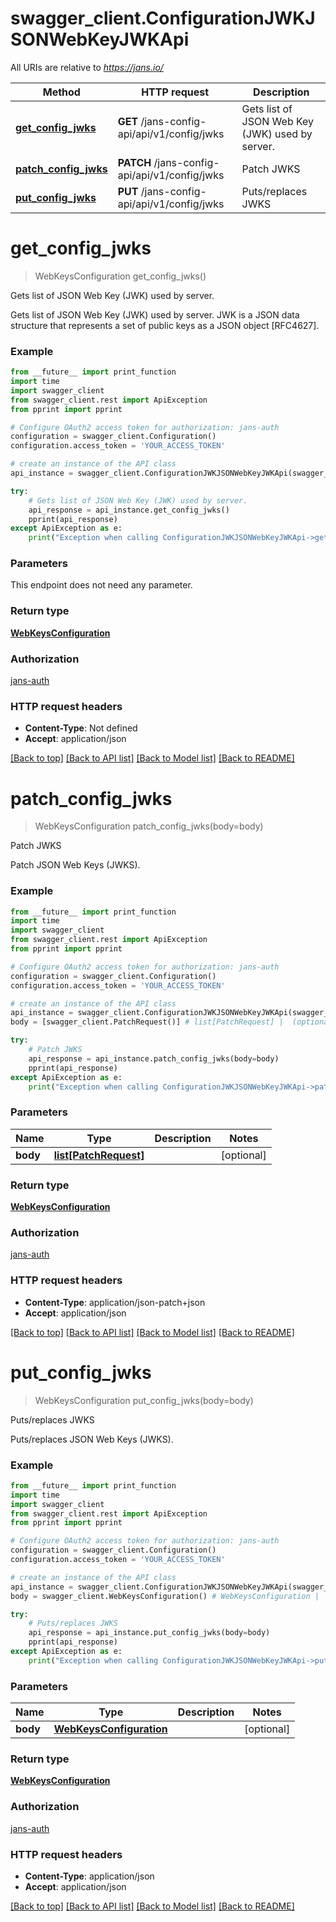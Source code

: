 # swagger_client.ConfigurationJWKJSONWebKeyJWKApi

All URIs are relative to *https://jans.io/*

Method | HTTP request | Description
------------- | ------------- | -------------
[**get_config_jwks**](ConfigurationJWKJSONWebKeyJWKApi.md#get_config_jwks) | **GET** /jans-config-api/api/v1/config/jwks | Gets list of JSON Web Key (JWK) used by server.
[**patch_config_jwks**](ConfigurationJWKJSONWebKeyJWKApi.md#patch_config_jwks) | **PATCH** /jans-config-api/api/v1/config/jwks | Patch JWKS
[**put_config_jwks**](ConfigurationJWKJSONWebKeyJWKApi.md#put_config_jwks) | **PUT** /jans-config-api/api/v1/config/jwks | Puts/replaces JWKS

# **get_config_jwks**
> WebKeysConfiguration get_config_jwks()

Gets list of JSON Web Key (JWK) used by server.

Gets list of JSON Web Key (JWK) used by server. JWK is a JSON data structure that represents a set of public keys as a JSON object [RFC4627].

### Example
```python
from __future__ import print_function
import time
import swagger_client
from swagger_client.rest import ApiException
from pprint import pprint

# Configure OAuth2 access token for authorization: jans-auth
configuration = swagger_client.Configuration()
configuration.access_token = 'YOUR_ACCESS_TOKEN'

# create an instance of the API class
api_instance = swagger_client.ConfigurationJWKJSONWebKeyJWKApi(swagger_client.ApiClient(configuration))

try:
    # Gets list of JSON Web Key (JWK) used by server.
    api_response = api_instance.get_config_jwks()
    pprint(api_response)
except ApiException as e:
    print("Exception when calling ConfigurationJWKJSONWebKeyJWKApi->get_config_jwks: %s\n" % e)
```

### Parameters
This endpoint does not need any parameter.

### Return type

[**WebKeysConfiguration**](WebKeysConfiguration.md)

### Authorization

[jans-auth](../README.md#jans-auth)

### HTTP request headers

 - **Content-Type**: Not defined
 - **Accept**: application/json

[[Back to top]](#) [[Back to API list]](../README.md#documentation-for-api-endpoints) [[Back to Model list]](../README.md#documentation-for-models) [[Back to README]](../README.md)

# **patch_config_jwks**
> WebKeysConfiguration patch_config_jwks(body=body)

Patch JWKS

Patch JSON Web Keys (JWKS).

### Example
```python
from __future__ import print_function
import time
import swagger_client
from swagger_client.rest import ApiException
from pprint import pprint

# Configure OAuth2 access token for authorization: jans-auth
configuration = swagger_client.Configuration()
configuration.access_token = 'YOUR_ACCESS_TOKEN'

# create an instance of the API class
api_instance = swagger_client.ConfigurationJWKJSONWebKeyJWKApi(swagger_client.ApiClient(configuration))
body = [swagger_client.PatchRequest()] # list[PatchRequest] |  (optional)

try:
    # Patch JWKS
    api_response = api_instance.patch_config_jwks(body=body)
    pprint(api_response)
except ApiException as e:
    print("Exception when calling ConfigurationJWKJSONWebKeyJWKApi->patch_config_jwks: %s\n" % e)
```

### Parameters

Name | Type | Description  | Notes
------------- | ------------- | ------------- | -------------
 **body** | [**list[PatchRequest]**](PatchRequest.md)|  | [optional] 

### Return type

[**WebKeysConfiguration**](WebKeysConfiguration.md)

### Authorization

[jans-auth](../README.md#jans-auth)

### HTTP request headers

 - **Content-Type**: application/json-patch+json
 - **Accept**: application/json

[[Back to top]](#) [[Back to API list]](../README.md#documentation-for-api-endpoints) [[Back to Model list]](../README.md#documentation-for-models) [[Back to README]](../README.md)

# **put_config_jwks**
> WebKeysConfiguration put_config_jwks(body=body)

Puts/replaces JWKS

Puts/replaces JSON Web Keys (JWKS).

### Example
```python
from __future__ import print_function
import time
import swagger_client
from swagger_client.rest import ApiException
from pprint import pprint

# Configure OAuth2 access token for authorization: jans-auth
configuration = swagger_client.Configuration()
configuration.access_token = 'YOUR_ACCESS_TOKEN'

# create an instance of the API class
api_instance = swagger_client.ConfigurationJWKJSONWebKeyJWKApi(swagger_client.ApiClient(configuration))
body = swagger_client.WebKeysConfiguration() # WebKeysConfiguration |  (optional)

try:
    # Puts/replaces JWKS
    api_response = api_instance.put_config_jwks(body=body)
    pprint(api_response)
except ApiException as e:
    print("Exception when calling ConfigurationJWKJSONWebKeyJWKApi->put_config_jwks: %s\n" % e)
```

### Parameters

Name | Type | Description  | Notes
------------- | ------------- | ------------- | -------------
 **body** | [**WebKeysConfiguration**](WebKeysConfiguration.md)|  | [optional] 

### Return type

[**WebKeysConfiguration**](WebKeysConfiguration.md)

### Authorization

[jans-auth](../README.md#jans-auth)

### HTTP request headers

 - **Content-Type**: application/json
 - **Accept**: application/json

[[Back to top]](#) [[Back to API list]](../README.md#documentation-for-api-endpoints) [[Back to Model list]](../README.md#documentation-for-models) [[Back to README]](../README.md)

